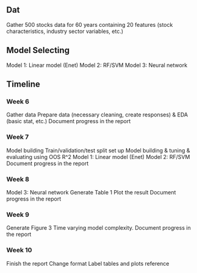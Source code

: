
## Dat
Gather 500 stocks data for 60 years containing 20 features (stock characteristics, industry sector variables, etc.)

## Model Selecting
Model 1: Linear model (Enet)
Model 2: RF/SVM
Model 3: Neural network

## Timeline
### Week 6
Gather data
Prepare data (necessary cleaning, create responses) & EDA (basic stat, etc.)
Document progress in the report
### Week 7
Model building
Train/validation/test split set up
Model building & tuning & evaluating using OOS R^2
Model 1: Linear model (Enet)
Model 2: RF/SVM
Document progress in the report
### Week 8
Model 3: Neural network
Generate Table 1
Plot the result
Document progress in the report
### Week 9
Generate Figure 3 Time varying model complexity. 
Document progress in the report
### Week 10
Finish the report
Change format
Label tables and plots
reference

